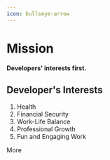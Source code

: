 ```yaml
---
icon: bullseye-arrow
---
```


# Mission

**Developers' interests first.**

## Developer's Interests

1. Health
2. Financial Security
3. Work-Life Balance
4. Professional Growth
5. Fun and Engaging Work

&#x20;       More
